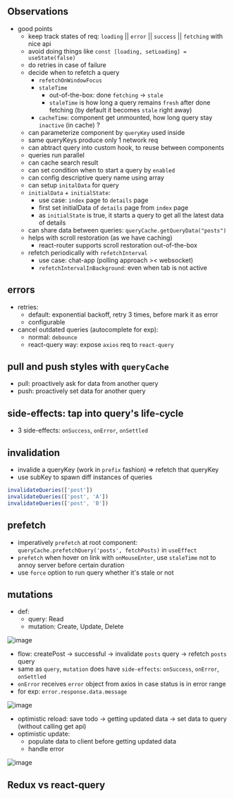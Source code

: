 ## Observations
- good points
  - keep track states of req: `loading` || `error` || `success` || `fetching` with nice api
  - avoid doing things like `const [loading, setLoading] = useState(false)`
  - do retries in case of failure
  - decide when to refetch a query
    - `refetchOnWindowFocus`
    - `staleTime`
      - out-of-the-box: done `fetching` -> `stale`
      - `staleTime` is how long a query remains `fresh` after done fetching (by default it becomes `stale` right away)
    - `cacheTime`: component get unmounted, how long query stay `inactive` (in cache) ?
  - can parameterize component by `queryKey` used inside
  - same queryKeys produce only 1 network req
  - can abtract query into custom hook, to reuse between components
  - queries run parallel
  - can cache search result
  - can set condition when to start a query by `enabled`
  - can config descriptive query name using array
  - can setup `initalData` for query
  - `initialData` + `initialState`:
    - use case: `index` page to `details` page
    - first set initialData of `details` page from `index` page
    - as `initialState` is true, it starts a query to get all the latest data of details
  - can share data between queries: `queryCache.getQueryData("posts")`
  - helps with scroll restoration (as we have caching)
    - react-router supports scroll restoration out-of-the-box
  - refetch periodically with `refetchInterval`
    - use case: chat-app (polling approach >< websocket)
    - `refetchIntervalInBackground`: even when tab is not active
## errors
- retries:
  - default: exponential backoff, retry 3 times, before mark it as error
  - configurable
- cancel outdated queries (autocomplete for exp):
  - normal: `debounce`
  - react-query way: expose `axios` req to `react-query`

## pull and push styles with `queryCache`
- pull: proactively ask for data from another query
- push: proactively set data for another query

## side-effects: tap into query's life-cycle
- 3 side-effects: `onSuccess`, `onError`, `onSettled`

## invalidation
- invalide a queryKey (work in `prefix` fashion) => refetch that queryKey
- use subKey to spawn diff instances of queries
```js
invalidateQueries(['post'])
invalidateQueries(['post', 'A'])
invalidateQueries(['post', 'B'])
```

## prefetch
- imperatively `prefetch` at root component: `queryCache.prefetchQuery('posts', fetchPosts)` in `useEffect`
- `prefetch` when hover on link with `onMouseEnter`, use `staleTime` not to annoy server before certain duration
- use `force` option to run query whether it's stale or not

## mutations
- def:
  - query: Read
  - mutation: Create, Update, Delete

![image](https://user-images.githubusercontent.com/28957748/141688846-17c314d0-a876-422c-9d38-c02dcc154d76.png)

- flow: createPost -> successful -> invalidate `posts` query -> refetch `posts` query
- same as `query`, `mutation` does have `side-effects`: `onSuccess`, `onError`, `onSettled`
- `onError` receives `error` object from axios in case status is in error range
- for exp: `error.response.data.message`

![image](https://user-images.githubusercontent.com/28957748/141689962-227e9957-165b-4c31-89c9-061fcebbc6d0.png)

- optimistic reload: save todo -> getting updated data -> set data to query (without calling get api)
- optimistic update:
  - populate data to client before getting updated data
  - handle error

![image](https://user-images.githubusercontent.com/28957748/141711450-ed5b92d7-a638-4a69-83c1-9d23c02096a4.png)


## Redux vs react-query
